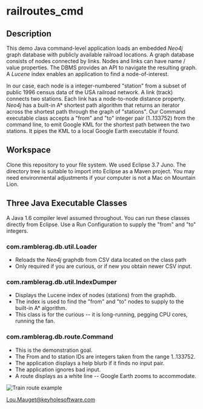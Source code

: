 # railroutes_cmd

## Description

This demo Java command-level application loads an embedded *Neo4j* graph database with publicly available railroad locations. A graph
database consists of nodes connected by links. Nodes and links can have name / value properties. The DBMS provides an API to navigate the
resulting graph. A *Lucene* index enables an application to find a node-of-interest. 

In our case, each node is a integer-numbered "station" from a subset of public 1996 census data of the USA railroad network. A link
(track) connects two stations. Each link has a node-to-node distance property. *Neo4j* has a built-in A* shortest path algorithm that
returns an iterator across the shortest path through the graph of "stations". Our Command executable class accepts a "from" and "to" integer
pair (1..133752) from the command line, to emit Google KML for the shortest path between the two stations. It pipes the KML to a local Google Earth
executable if found.

## Workspace

Clone this repository to your file system. We used Eclipse 3.7 Juno. The directory tree is suitable to import into Eclipse as a Maven
project. You may need environmental adjustments if your computer is not a Mac on Mountain Lion.

## Three Java Executable Classes

A Java 1.6 compiler level assumed throughout. You can run these classes directly from Eclipse. Use a Run Configuration to supply the
"from" and "to" integers.

### com.ramblerag.db.util.Loader

+ Reloads the *Neo4j* graphdb from CSV data located on the class path
+ Only required if you are curious, or if new you obtain newer CSV input.

### com.ramblerag.db.util.IndexDumper

+ Displays the Lucene index of nodes (stations) from the graphdb. 
+ The index is used to find the "from" and "to" nodes to supply to the built-in A* algorithm.
+ This class is for the curious -- it is long-running, pegging CPU cores, running the fan.

### com.ramblerag.db.route.Command  <from ID> <to ID>

+ This is the demonstration goal. 
+ The From and to station IDs are integers taken from the range 1..133752.
+ The application displays a help blurb if it finds no input pair.
+ The application ignores bad input.
+ A route displays as a white line -- Google Earth zooms to accommodate.

![Train route example](https://raw.github.com/mauget/railroutes_cmd/master/RailRoute.png "Fiqure 1. Google Earth path")

[Lou.Mauget@keyholesoftware.com](mailto:Lou.Mauget@keyholesoftware.com)
